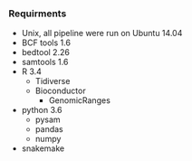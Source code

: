 ### Requirments
- Unix, all pipeline were run on Ubuntu 14.04
- BCF tools 1.6
- bedtool 2.26
- samtools 1.6
- R 3.4
    - Tidiverse
    - Bioconductor
        - GenomicRanges
- python 3.6
    - pysam
    - pandas
    - numpy
- snakemake
